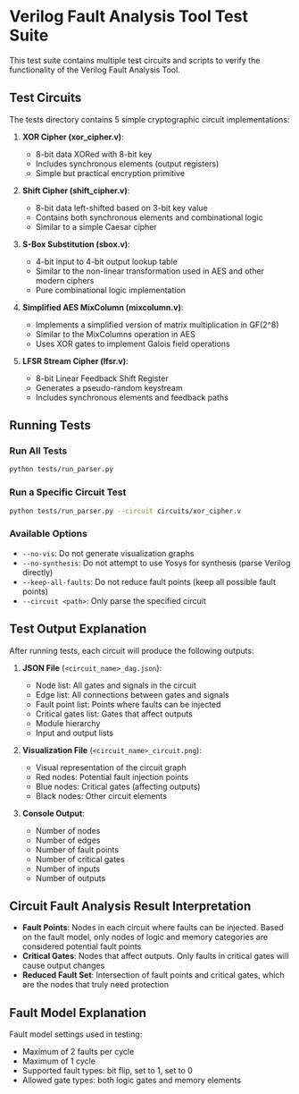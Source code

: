 # Verilog Fault Analysis Tool Test Suite

This test suite contains multiple test circuits and scripts to verify the functionality of the Verilog Fault Analysis Tool.

## Test Circuits

The tests directory contains 5 simple cryptographic circuit implementations:

1. **XOR Cipher (xor_cipher.v)**:
   - 8-bit data XORed with 8-bit key
   - Includes synchronous elements (output registers)
   - Simple but practical encryption primitive

2. **Shift Cipher (shift_cipher.v)**:
   - 8-bit data left-shifted based on 3-bit key value
   - Contains both synchronous elements and combinational logic
   - Similar to a simple Caesar cipher

3. **S-Box Substitution (sbox.v)**:
   - 4-bit input to 4-bit output lookup table
   - Similar to the non-linear transformation used in AES and other modern ciphers
   - Pure combinational logic implementation

4. **Simplified AES MixColumn (mixcolumn.v)**:
   - Implements a simplified version of matrix multiplication in GF(2^8)
   - Similar to the MixColumns operation in AES
   - Uses XOR gates to implement Galois field operations

5. **LFSR Stream Cipher (lfsr.v)**:
   - 8-bit Linear Feedback Shift Register
   - Generates a pseudo-random keystream
   - Includes synchronous elements and feedback paths

## Running Tests

### Run All Tests

```bash
python tests/run_parser.py
```

### Run a Specific Circuit Test

```bash
python tests/run_parser.py --circuit circuits/xor_cipher.v
```

### Available Options

- `--no-vis`: Do not generate visualization graphs
- `--no-synthesis`: Do not attempt to use Yosys for synthesis (parse Verilog directly)
- `--keep-all-faults`: Do not reduce fault points (keep all possible fault points)
- `--circuit <path>`: Only parse the specified circuit

## Test Output Explanation

After running tests, each circuit will produce the following outputs:

1. **JSON File** (`<circuit_name>_dag.json`):
   - Node list: All gates and signals in the circuit
   - Edge list: All connections between gates and signals
   - Fault point list: Points where faults can be injected
   - Critical gates list: Gates that affect outputs
   - Module hierarchy
   - Input and output lists

2. **Visualization File** (`<circuit_name>_circuit.png`):
   - Visual representation of the circuit graph
   - Red nodes: Potential fault injection points
   - Blue nodes: Critical gates (affecting outputs)
   - Black nodes: Other circuit elements

3. **Console Output**:
   - Number of nodes
   - Number of edges
   - Number of fault points
   - Number of critical gates
   - Number of inputs
   - Number of outputs

## Circuit Fault Analysis Result Interpretation

- **Fault Points**: Nodes in each circuit where faults can be injected. Based on the fault model, only nodes of logic and memory categories are considered potential fault points
- **Critical Gates**: Nodes that affect outputs. Only faults in critical gates will cause output changes
- **Reduced Fault Set**: Intersection of fault points and critical gates, which are the nodes that truly need protection

## Fault Model Explanation

Fault model settings used in testing:
- Maximum of 2 faults per cycle
- Maximum of 1 cycle
- Supported fault types: bit flip, set to 1, set to 0
- Allowed gate types: both logic gates and memory elements 